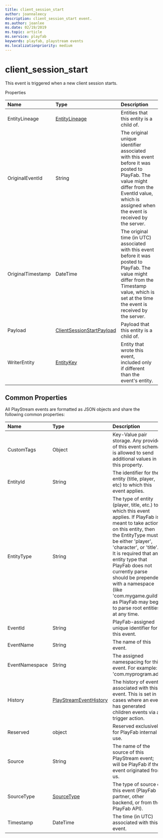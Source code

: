 ```yaml
---
title: client_session_start
author: joannaleecy
description: client_session_start event.
ms.author: joanlee
ms.date: 02/19/2019
ms.topic: article
ms.service: playfab
keywords: playfab, playstream events
ms.localizationpriority: medium
---
```


# client_session_start

This event is triggered when a new client session starts.

Properties

|Name|Type|Description|
| :--------------------|:-------------------|:----------------------|
|EntityLineage|[EntityLineage](data-types/entitylineage.md)|Entities that this entity is a child of.|
|OriginalEventId|String|The original unique identifier associated with this event before it was posted to PlayFab. The value might differ from the EventId value, which is assigned when the event is received by the server.|
|OriginalTimestamp|DateTime|The original time (in UTC) associated with this event before it was posted to PlayFab. The value might differ from the Timestamp value, which is set at the time the event is received by the server.|
|Payload|[ClientSessionStartPayload](data-types/clientsessionstartpayload.md)|Payload that this entity is a child of.|
|WriterEntity|[EntityKey](data-types/entitykey.md)|Entity that wrote this event, included only if different than the event's entity.|

## Common Properties

All PlayStream events are formatted as JSON objects and share the following common properties:

|Name|Type|Description|
| :--------------------|:-------------------|:----------------------|
|CustomTags|Object|Key-Value pair storage. Any provider of this event schema is allowed to send additional values in this property.|
|EntityId|String|The identifier for the entity (title, player, etc) to which this event applies.|
|EntityType|String|The type of entity (player, title, etc.) to which this event applies. If PlayFab is meant to take action on this entity, then the EntityType must be either 'player', 'character', or 'title'. It is required that any entity type that PlayFab does not currently parse should be prepended with a namespace (like 'com.mygame.guild') as PlayFab may begin to parse root entities at any time.|
|EventId|String|PlayFab-assigned unique identifier for this event.|
|EventName|String|The name of this event.|
|EventNamespace|String|The assigned namespacing for this event. For example: 'com.myprogram.ads'|
|History|[PlayStreamEventHistory](data-types/playstreameventhistory.md)|The history of events associated with this event. This is set in cases where an event has generated children events via a trigger action.|
|Reserved|object|Reserved exclusively for PlayFab internal use.|
|Source|String|The name of the source of this PlayStream event; will be PlayFab if the event originated from us.|
|SourceType|[SourceType](data-types/sourcetype.md)|The type of source of this event (PlayFab partner, other backend, or from the PlayFab API).|
|Timestamp|DateTime|The time (in UTC) associated with this event.|
